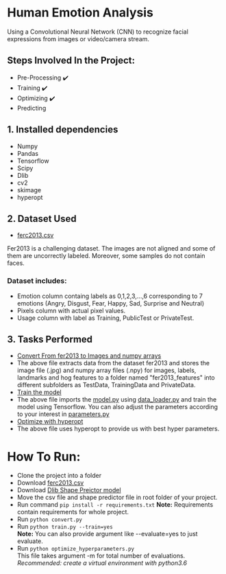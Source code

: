 
# Human Emotion Analysis

Using a Convolutional Neural Network (CNN) to recognize facial expressions from images or video/camera stream.

## Steps Involved In the Project:

- Pre-Processing :heavy_check_mark:
- Training :heavy_check_mark:
- Optimizing :heavy_check_mark:
- Predicting

## <a>1. Installed dependencies</a>

- Numpy
- Pandas
- Tensorflow
- Scipy
- Dlib
- cv2
- skimage
- hyperopt

## <a>2. Dataset Used</a>
- [ferc2013.csv](https://www.kaggle.com/c/challenges-in-representation-learning-facial-expression-recognition-challenge/data)

Fer2013 is a challenging dataset. The images are not aligned and some of them are uncorrectly labeled. Moreover, some samples do not contain faces.


### <a>Dataset includes:</a>
- Emotion column containg labels as 0,1,2,3,...,6 corresponding to 7 emotions (Angry, Disgust, Fear, Happy, Sad, Surprise and Neutral)
- Pixels column with actual pixel values.
- Usage column with label as Training, PublicTest or PrivateTest.

## <a>3. Tasks Performed</a>
- [Convert From fer2013 to Images and numpy arrays](convert.py)
- The above file extracts data from the dataset fer2013 and stores the image file (.jpg) and numpy array files (.npy) for images, labels, landmarks and hog features to a folder named "fer2013_features" into different subfolders as TestData, TrainingData and PrivateData.
- [Train the model](train.py)
- The above file imports the [model.py](model.py) using [data_loader.py](data_loader.py) and train the model using Tensorflow. You can also adjust the parameters according to your interest in [parameters.py](paramters.py)
- [Optimize with hyperopt](optimize_hyperparameters.py)
- The above file uses hyperopt to provide us with best hyper parameters.

# How To Run:
- Clone the project into a folder
- Download [ferc2013.csv](https://www.kaggle.com/c/challenges-in-representation-learning-facial-expression-recognition-challenge/data)
- Download [Dlib Shape Preictor model](http://dlib.net/files/shape_predictor_68_face_landmarks.dat.bz2) 
- Move the csv file and shape predictor file in root folder of your project.
- Run command <code>pip install -r requirements.txt</code> 
    <b>Note:</b> Requirements contain requirements for whole project.
- Run <code>python convert.py</code> <br/>
- Run <code>python train.py --train=yes</code><br/>
    <b>Note:</b> You can also provide argument like --evaluate=yes to just evaluate.
- Run <code>python optimize_hyperparameters.py </code><br/>This file takes argument -m for total number of evaluations.<br/>
<i>Recommended: create a virtual environment with python3.6</i>

